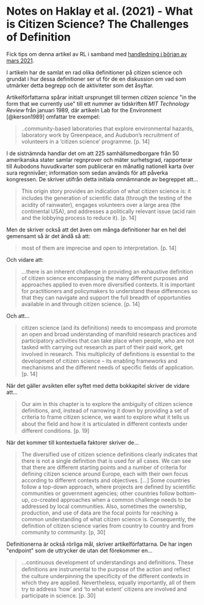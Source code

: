# Notes on Haklay et al. (2021) - What is Citizen Science? The Challenges of Definition

Fick tips om denna artikel av RL i samband med [handledning i början av mars 2021](https://portfolio.arki.vet/2021/03/01/supervision/).

I artikeln har de samlat en rad olika definitioner på citizen science och grundat i hur dessa definitioner ser ut för de en diskussion om vad som utmärker detta begrepp och de aktiviteter som det åsyftar.


Artikelförfattarna spårar initialt ursprunget till termen *citizen science* "in the form that we currently use" till ett nummer av tidskriften *MIT Technology Review* från januari 1989, där artikeln Lab for the Environment [@kerson1989] omfattar tre exempel: 

> ..community-based laboratories that explore environmental hazards, laboratory work by Greenpeace, and Audubon’s recruitment of volunteers in a ‘citizen science’ programme. [p. 14]

I de sistnämnda handlar det om att 225 samhällsmedborgare från 50 amerikanska stater samlar regnprover och mäter surhetsgrad, rapporterar till Aubodons huvudkvarter som publicerar en månatlig nationell karta över sura regnnivåer; information som sedan används för att påverka kongressen. De skriver utifrån detta initiala omnämnande av begreppet att...

> This origin story provides an indication of what citizen science is: it includes the generation of scientiﬁc data (through the testing of the acidity of rainwater), engages volunteers over a large area (the continental USA), and addresses a politically relevant issue (acid rain and the lobbying process to reduce it). [p. 14]

Men de skriver också att det även om många definitioner har en hel del gemensamt så är det ändå så att:

> most of them are imprecise and open to interpretation. [p. 14]

Och vidare att:

> ...there is an inherent challenge in providing an exhaustive definition of citizen science encompassing the many different purposes and approaches applied to even more diversified contexts. It is important for practitioners and policymakers to understand these differences so that they can navigate and support the full breadth of opportunities available in and through citizen science. [p. 14]

Och att...

> citizen science (and its definitions) needs to encompass and promote an open and broad understanding of manifold research practices and participatory activities that can take place when people, who are not tasked with carrying out research as part of their paid work, get involved in research. This multiplicity of deﬁnitions is essential to the development of citizen science – its enabling frameworks and mechanisms and the different needs of specific fields of application. [p. 14]

När det gäller avsikten eller syftet med detta bokkapitel skriver de vidare att...

> Our aim in this chapter is to explore the ambiguity of citizen science definitions, and, instead of narrowing it down by providing a set of criteria to frame citizen science, we want to explore what it tells us about the ﬁeld and how it is articulated in different contexts under different conditions. [p. 19]

När det kommer till kontextuella faktorer skriver de...

> The diversified use of citizen science definitions clearly indicates that there is not a single definition that is used for all cases. We can see that there are different starting points and a number of criteria for defining citizen science around Europe, each with their own focus according to different contexts and objectives. [...] Some countries follow a top-down approach, where projects are defined by scientific communities or government agencies; other countries follow bottom-up, co-created approaches when a common challenge needs to be addressed by local communities. Also, sometimes the ownership, production, and use of data are the focal points for reaching a common understanding of what citizen science is. Consequently, the definition of citizen science varies from country to country and from community to community. [p, 30]

Definitionerna är också rörliga mål, skriver artikelförfattarna. De har ingen "endpoint" som de uttrycker de utan det förekommer en...

> ...continuous development of understandings and definitions. These deﬁnitions are instrumental to the purpose of the action and reflect the culture underpinning the specificity of the different contexts in which they are applied. Nevertheless, equally importantly, all of them try to address ‘how’ and ‘to what extent’ citizens are involved and participate in science. [p. 30]
